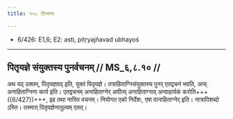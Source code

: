 ```yaml
---
title: १५८ टिप्पण्यः

---
```

- 6/426: E1,6; E2: asti, pitṛyajñavad ubhayoś

____________________________________________


## पितृयज्ञे संयुक्तस्य पुनर्वचनम् // MS_६,८.१० //

अथ यद् उक्तम्, पितृयज्ञवद् इति, युक्तं पितृयज्ञे। तत्राहिताग्निसंयुक्तस्य पुनर् एतद्वचनं भवति, अप्य् अनाहिताग्निना कार्य इति। एतद्वचनम् अनाहिताग्नेर् अपीत्य् अनाहिताग्नाव् अन्वाहार्यकं करोति+++({6/427})+++, इह तथा नास्ति वचनम्। नियोगत एको निर्देशः, एषा वानाहिताग्नेर् इति। नात्रापिशब्दो ऽस्ति। तस्मात् पितृयज्ञेनातुल्यम् एतत्।
